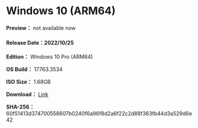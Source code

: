 # Windows 10 (ARM64)

**Preview：** not available now

#### Release Date：2022/10/25

**Edition：** Windows 10 Pro (ARM64)

**OS Build：** 17763.3534

**ISO Size：** 1.68GB

**Download：** [Link](https://github.com/WhatTheBlock/WindowsSimplify/releases/download/iso/17763.3534_arm_221025.iso)

**SHA-256：** 60f51413d374700556607b0240f6a96f8d2a6f22c2d88f363fb44d3a529d6e42
